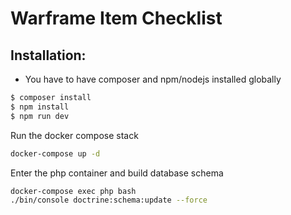 # Warframe Item Checklist

## Installation:

* You have to have composer and npm/nodejs installed globally

```bash
$ composer install
$ npm install
$ npm run dev
```

Run the docker compose stack
```bash
docker-compose up -d
```

Enter the php container and build database schema
```bash
docker-compose exec php bash
./bin/console doctrine:schema:update --force
```